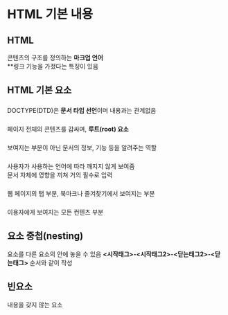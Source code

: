 # HTML 기본 내용 #

## HTML ##
콘텐츠의 구조를 정의하는 **마크업 언어**<br>
**링크 기능을 가졌다는 특징이 있음

## HTML 기본 요소 ##
### <!DOCTYPE html> ###
DOCTYPE(DTD)은 **문서 타입 선언**이며 내용과는 관계없음
### <html></html> ###
페이지 전체의 콘텐츠를 감싸며, **루트(root) 요소**<br>
### <head></head> ###
보여지는 부분이 아닌 문서의 정보, 기능 등을 알려주는 역할
### <meta charset="utf-8"> ###
사용자가 사용하는 언어에 따라 깨지지 않게 보여줌<br>
문서 자체에 영향을 끼쳐 거의 필수로 입력
### <title></title> ###
웹 페이지의 탭 부분, 북마크나 즐겨찾기에서 보여지는 부분
### <body></body> ###
이용자에게 보여지는 모든 컨텐츠 부분

## 요소 중첩(nesting) ##
요소를 다른 요소의 안에 놓을 수 있음
**<시작태그>-<시작태그2>-<닫는태그2>-<닫는태그>** 순서와 같이 작성

## 빈요소 ##
내용을 갖지 않는 요소